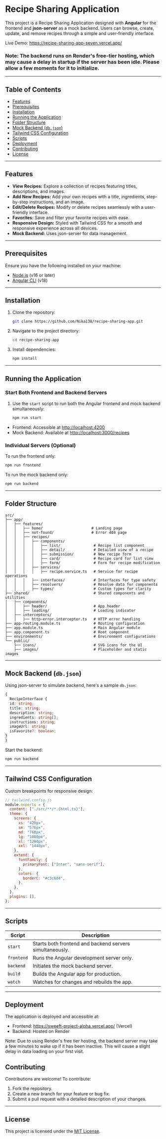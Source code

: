 # Recipe Sharing Application

This project is a Recipe Sharing Application designed with **Angular** for the frontend and **json-server** as a mock backend. Users can browse, create, update, and remove recipes through a simple and user-friendly interface.

Live Demo: https://recipe-sharing-app-seven.vercel.app/

### Note: The backend runs on Render's free-tier hosting, which may cause a delay in startup if the server has been idle. Please allow a few moments for it to initialize.

---

## Table of Contents

- [Features](#features)
- [Prerequisites](#prerequisites)
- [Installation](#installation)
- [Running the Application](#running-the-application)
- [Folder Structure](#folder-structure)
- [Mock Backend (`db.json`)](#mock-backend-dbjson)
- [Tailwind CSS Configuration](#tailwind-css-configuration)
- [Scripts](#scripts)
- [Deployment](#deployment)
- [Contributing](#contributing)
- [License](#license)

---

## Features

- **View Recipes:** Explore a collection of recipes featuring titles, descriptions, and images.
- **Add New Recipes:** Add your own recipes with a title, ingredients, step-by-step instructions, and an image.
- **Edit/Delete Recipes:** Modify or delete recipes seamlessly with a user-friendly interface.
- **Favorites:** Save and filter your favorite recipes with ease.
- **Responsive Design:** Styled with Tailwind CSS for a smooth and responsive experience across all devices.
- **Mock Backend:** Uses json-server for data management.

---

## Prerequisites

Ensure you have the following installed on your machine:

- [Node.js](https://nodejs.org/) (v16 or later)
- [Angular CLI](https://angular.io/cli) (v18)

---

## Installation

1. Clone the repository:

   ```bash
   git clone https://github.com/Nika138/recipe-sharing-app.git
   ```

2. Navigate to the project directory:

   ```bash
   cd recipe-sharing-app
   ```

3. Install dependencies:
   ```bash
   npm install
   ```

---

## Running the Application

### Start Both Frontend and Backend Servers

1. Use the `start` script to run both the Angular frontend and mock backend simultaneously:
   ```bash
   npm run start
   ```

- Frontend: Accessible at [http://localhost:4200](http://localhost:4200)
- Mock Backend: Available at [http://localhost:3000/recipes](http://localhost:3000/recipes)

### Individual Servers (Optional)

To run the frontend only:

```bash
npm run frontend
```

To run the mock backend only:

```bash
npm run backend
```

---

## Folder Structure

```
src/
├── app/
│   ├── features/
│   │   ├── home/                      # Landing page
│   │   ├── not-found/                 # Error 404 page
│   │   ├── recipes/
│   │   │   ├── components/
│   │   │   │   ├── list/               # Recipe list component
│   │   │   │   ├── detail/             # Detailed view of a recipe
│   │   │   │   ├── submission/         # New recipe form
│   │   │   │   ├── card/               # Recipe card for list view
│   │   │   │   ├── form/               # Form for recipe modification
│   │   │   ├── services/
│   │   │   │   ├── recipe.service.ts   # Service for recipe operations
│   │   │   ├── interfaces/             # Interfaces for type safety
│   │   │   ├── resolvers/              # Resolve data for components
│   │   │   ├── types/                  # Custom types for clarity
├── shared/                             # Shared components and utilities
│   ├── components/
│   │   ├── header/                     # App header
│   │   ├── loading/                    # Loading indicator
│   ├── interceptors/
│   │   ├── http-error.interceptor.ts   # HTTP error handling
├── app-routing.module.ts               # Routing configuration
├── app.module.ts                       # Main Angular module
├── app.component.ts                    # Root component
├── environments/                       # Environment configurations
└── public/
    ├── icons/                          # SVG icons for the UI
    ├── images/                         # Placeholder and static images
```

---

## Mock Backend (`db.json`)

Using json-server to simulate backend, here's a sample `db.json`:

```typescript
{
  RecipeInterface {
  id: string;
  title: string;
  description: string;
  ingredients: string[];
  instructions: string;
  imageUrl: string;
  isFavorite?: boolean;
}
}
```

Start the backend:

```bash
npm run backend
```

---

## Tailwind CSS Configuration

Custom breakpoints for responsive design:

```javascript
// tailwind.config.js
module.exports = {
  content: ["./src/**/*.{html,ts}"],
  theme: {
    screens: {
      xs: "420px",
      sm: "576px",
      md: "768px",
      lg: "1080px",
      xl: "1280px",
      xxl: "1440px",
    },
    extend: {
      fontFamily: {
        primaryFont: ["Inter", "sans-serif"],
      },
      colors: {
        borderC: "#c3c6d4",
      },
    },
  },
  plugins: [],
};
```

---

## Scripts

| Script     | Description                                              |
| ---------- | -------------------------------------------------------- |
| `start`    | Starts both frontend and backend servers simultaneously. |
| `frontend` | Runs the Angular development server only.                |
| `backend`  | Initiates the mock backend server.                       |
| `build`    | Builds the Angular app for production.                   |
| `watch`    | Watches for changes and rebuilds the app.                |

---

## Deployment

The application is deployed and accessible at:

- Frontend: https://sweeft-project-alpha.vercel.app/ (Vercel)
- Backend: Hosted on Render

Note: Due to using Render's free tier hosting, the backend server may take a few minutes to wake up if it has been inactive. This will cause a slight delay in data loading on your first visit.

## Contributing

Contributions are welcome! To contribute:

1. Fork the repository.
2. Create a new branch for your feature or bug fix.
3. Submit a pull request with a detailed description of your changes.

---

## License

This project is licensed under the [MIT License](LICENSE).
